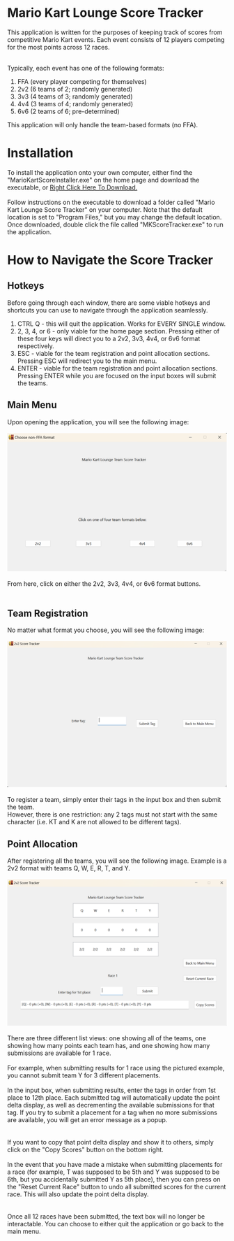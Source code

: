 # Mario Kart Lounge Score Tracker
This application is written for the purposes of keeping track of scores from competitive Mario Kart events.
Each event consists of 12 players competing for the most points across 12 races.<br><br>

Typically, each event has one of the following formats:
1. FFA (every player competing for themselves)
2. 2v2 (6 teams of 2; randomly generated)
3. 3v3 (4 teams of 3; randomly generated)
4. 4v4 (3 teams of 4; randomly generated)
5. 6v6 (2 teams of 6; pre-determined)

This application will only handle the team-based formats (no FFA).

# Installation
To install the application onto your own computer, either find the "MarioKartScoreInstaller.exe" on the home page and download the executable, or [Right Click Here To Download.](https://github.com/BaoPun/MarioKartLoungeScoreTracker/blob/main/MarioKartScoreInstaller.exe)<br><br>
Follow instructions on the executable to download a folder called "Mario Kart Lounge Score Tracker" on your computer.  Note that the default location is set to "Program Files," but you may change the default location.  Once downloaded, double click the file called "MKScoreTracker.exe" to run the application.

# How to Navigate the Score Tracker
## Hotkeys
Before going through each window, there are some viable hotkeys and shortcuts you can use to navigate through the application seamlessly.
1. CTRL Q - this will quit the application.  Works for EVERY SINGLE window.
2. 2, 3, 4, or 6 - only viable for the home page section.  Pressing either of these four keys will direct you to a 2v2, 3v3, 4v4, or 6v6 format respectively.
3. ESC - viable for the team registration and point allocation sections.  Pressing ESC will redirect you to the main menu.
4. ENTER - viable for the team registration and point allocation sections.  Pressing ENTER while you are focused on the input boxes will submit the teams.

## Main Menu
Upon opening the application, you will see the following image:<br><br>
![home page](./Tutorial%20Images/home.png)
<br><br>
From here, click on either the 2v2, 3v3, 4v4, or 6v6 format buttons.<br><br>

## Team Registration
No matter what format you choose, you will see the following image:<br><br>
![team registration](./Tutorial%20Images/team_registration.png)
<br><br>
To register a team, simply enter their tags in the input box and then submit the team.<br>
However, there is one restriction: any 2 tags must not start with the same character (i.e. KT and K are not allowed to be different tags).

## Point Allocation
After registering all the teams, you will see the following image.  Example is a 2v2 format with teams Q, W, E, R, T, and Y.<br><br>
![point allocation](./Tutorial%20Images/point_allocation.png)
<br><br>
There are three different list views: one showing all of the teams, one showing how many points each team has, and one showing how many submissions are available for 1 race.
<br><br>
For example, when submitting results for 1 race using the pictured example, you cannot submit team Y for 3 different placements.
<br><br>
In the input box, when submitting results, enter the tags in order from 1st place to 12th place.  Each submitted tag will automatically update the point delta display, as well as decrementing the available submissions for that tag.  If you try to submit a placement for a tag when no more submissions are available, you will get an error message as a popup.  
<br><br>
If you want to copy that point delta display and show it to others, simply click on the "Copy Scores" button on the bottom right.
<br><br>
In the event that you have made a mistake when submitting placements for a race (for example, T was supposed to be 5th and Y was supposed to be 6th, but you accidentally submitted Y as 5th place), then you can press on the "Reset Current Race" button to undo all submitted scores for the current race.  This will also update the point delta display.  
<br><br>
Once all 12 races have been submitted, the text box will no longer be interactable.  You can choose to either quit the application or go back to the main menu.
